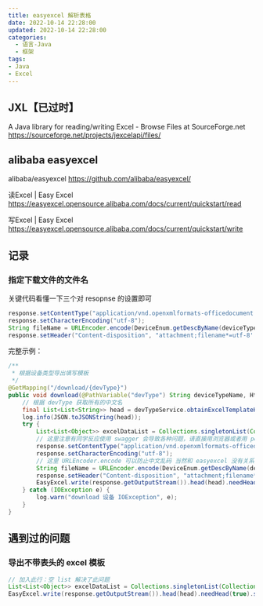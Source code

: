 ```yaml
---
title: easyexcel 解析表格
date: 2022-10-14 22:28:00
updated: 2022-10-14 22:28:00
categories:
  - 语言-Java
  - 框架
tags:
- Java
- Excel
---
```


## JXL【已过时】

A Java library for reading/writing Excel - Browse Files at SourceForge.net
<https://sourceforge.net/projects/jexcelapi/files/>

## alibaba easyexcel

alibaba/easyexcel
<https://github.com/alibaba/easyexcel/>

读Excel | Easy Excel
<https://easyexcel.opensource.alibaba.com/docs/current/quickstart/read>

写Excel | Easy Excel
<https://easyexcel.opensource.alibaba.com/docs/current/quickstart/write>

<!-- more -->

## 记录

### 指定下载文件的文件名

关键代码看懂一下三个对 resopnse 的设置即可

```java
response.setContentType("application/vnd.openxmlformats-officedocument.spreadsheetml.sheet");
response.setCharacterEncoding("utf-8");
String fileName = URLEncoder.encode(DeviceEnum.getDescByName(deviceTypeName) + "-模板", "UTF-8").replaceAll("\\+", "%20");
response.setHeader("Content-disposition", "attachment;filename*=utf-8''" + fileName + ".xlsx");
```

完整示例：

```java
/**
 * 根据设备类型导出填写模板
 */
@GetMapping("/download/{devType}")
public void download(@PathVariable("devType") String deviceTypeName, HttpServletResponse response) {
    // 根据 devType 获取所有的中文名
    final List<List<String>> head = devTypeService.obtainExcelTemplateHead(deviceTypeName);
    log.info(JSON.toJSONString(head));
    try {
        List<List<Object>> excelDataList = Collections.singletonList(Collections.emptyList());
        // 这里注意有同学反应使用 swagger 会导致各种问题，请直接用浏览器或者用 postman
        response.setContentType("application/vnd.openxmlformats-officedocument.spreadsheetml.sheet");
        response.setCharacterEncoding("utf-8");
        // 这里 URLEncoder.encode 可以防止中文乱码 当然和 easyexcel 没有关系
        String fileName = URLEncoder.encode(DeviceEnum.getDescByName(deviceTypeName) + "-模板", "UTF-8").replaceAll("\\+", "%20");
        response.setHeader("Content-disposition", "attachment;filename*=utf-8''" + fileName + ".xlsx");
        EasyExcel.write(response.getOutputStream()).head(head).needHead(true).sheet("模板").doWrite(excelDataList);
    } catch (IOException e) {
        log.warn("download 设备 IOException", e);
    }
}

```

## 遇到过的问题

### 导出不带表头的 excel 模板

```java
// 加入此行：空 list 解决了此问题
List<List<Object>> excelDataList = Collections.singletonList(Collections.emptyList());
EasyExcel.write(response.getOutputStream()).head(head).needHead(true).sheet("模板").doWrite(excelDataList);
```
